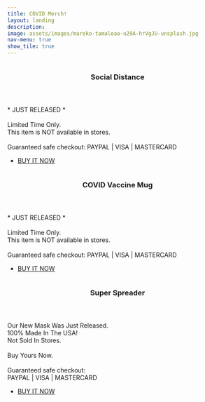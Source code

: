 ```yaml
---
title: COVID Merch!
layout: landing
description: 
image: assets/images/mareko-tamaleaa-u29A-hrVgJU-unsplash.jpg
nav-menu: true
show_tile: true
---
```


<!-- Main -->
<div id="main">

<!-- Two -->
<section id="two" class="spotlights">
	<section>
		<a class="image">
			<img src="{% link assets/images/socialdistance.png %}" alt="" data-position="center center" style="border-radius: 8px; box-shadow: 0 4px 8px 0 rgba(0, 0, 0, 0.2), 0 6px 20px 0 rgba(0, 0, 0, 0.19);"/>
		</a>
		<div class="content">
			<div class="inner">
				<header class="major">
					<h3>Social Distance</h3>
				</header>
				<p>* JUST RELEASED * <br><br> Limited Time Only. <br> This item is NOT available in stores. <br><br> Guaranteed safe checkout: PAYPAL | VISA | MASTERCARD </p>
				<ul class="actions">
					<li><a href="https://www.gearbubble.com/socialdistancetshirt" class="button" target="_blank">BUY IT NOW</a></li>
				</ul>
			</div>
		</div>
	</section>
<!---->
	<section>
		<a class="image">
			<img src="{% link assets/images/covidvaccine.png %}" alt="" data-position="top center" style="border-radius: 8px; box-shadow: 0 4px 8px 0 rgba(0, 0, 0, 0.2), 0 6px 20px 0 rgba(0, 0, 0, 0.19);"/>
		</a>
		<div class="content">
			<div class="inner">
				<header class="major">
					<h3>COVID Vaccine Mug</h3>
				</header>
				<p>* JUST RELEASED * <br><br> Limited Time Only. <br> This item is NOT available in stores. <br><br> Guaranteed safe checkout: PAYPAL | VISA | MASTERCARD</p>
				<ul class="actions">
					<li><a href="https://www.gearbubble.com/covidvaccinemug" class="button" target="_blank">BUY IT NOW</a></li>
				</ul>
			</div>
		</div>
	</section>
	<section>
		<a class="image">
			<img src="{% link assets/images/superspreader.png %}" alt="" data-position="25% 25%" style="border-radius: 50%; box-shadow: 0 4px 8px 0 rgba(0, 0, 0, 0.2), 0 6px 20px 0 rgba(0, 0, 0, 0.19);"/>
		</a>
		<div class="content">
			<div class="inner">
				<header class="major">
					<h3>Super Spreader</h3>
				</header>
				<p>Our New Mask Was Just Released. <br>100% Made In The USA! <br>Not Sold In Stores. <br><br> Buy Yours Now. <br><br> Guaranteed safe checkout: <br>PAYPAL | VISA | MASTERCARD</p>
				<ul class="actions">
					<li><a href="https://www.gearbubble.com/superspreadermask" class="button" target="_blank">BUY IT NOW</a></li>
				</ul>
			</div>
		</div>
	</section>
</section>
</div>

